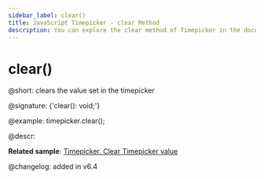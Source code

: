```yaml
---
sidebar_label: clear()
title: JavaScript Timepicker - clear Method 
description: You can explore the clear method of Timepicker in the documentation of the DHTMLX JavaScript UI library. Browse developer guides and API reference, try out code examples and live demos, and download a free 30-day evaluation version of DHTMLX Suite.
---
```


# clear()

@short: clears the value set in the timepicker

@signature: {'clear(): void;'}

@example:
timepicker.clear();

@descr:

**Related sample**: [Timepicker. Clear Timepicker value](https://snippet.dhtmlx.com/xiazmc27)

@changelog: added in v6.4
